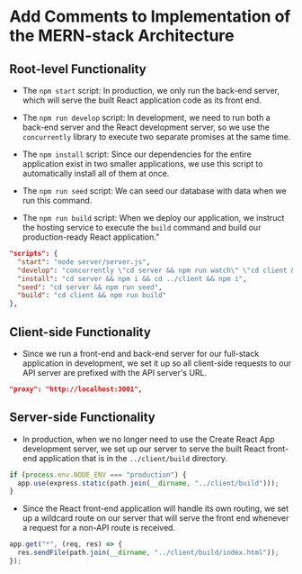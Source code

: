 # Add Comments to Implementation of the MERN-stack Architecture

## Root-level Functionality

- The `npm start` script: In production, we only run the back-end server, which will serve the built React application code as its front end.
- The `npm run develop` script: In development, we need to run both a back-end server and the React development server, so we use the `concurrently` library to execute two separate promises at the same time.

- The `npm install` script: Since our dependencies for the entire application exist in two smaller applications, we use this script to automatically install all of them at once.

- The `npm run seed` script: We can seed our database with data when we run this command.

- The `npm run build` script: When we deploy our application, we instruct the hosting service to execute the `build` command and build our production-ready React application."

```json
"scripts": {
  "start": "node server/server.js",
  "develop": "concurrently \"cd server && npm run watch\" \"cd client && npm start\"",
  "install": "cd server && npm i && cd ../client && npm i",
  "seed": "cd server && npm run seed",
  "build": "cd client && npm run build"
},
```

## Client-side Functionality

- Since we run a front-end and back-end server for our full-stack application in development, we set it up so all client-side requests to our API server are prefixed with the API server's URL.

```json
"proxy": "http://localhost:3001",
```

## Server-side Functionality

- In production, when we no longer need to use the Create React App development server, we set up our server to serve the built React front-end application that is in the `../client/build` directory.

```js
if (process.env.NODE_ENV === "production") {
  app.use(express.static(path.join(__dirname, "../client/build")));
}
```

- Since the React front-end application will handle its own routing, we set up a wildcard route on our server that will serve the front end whenever a request for a non-API route is received.

```js
app.get("*", (req, res) => {
  res.sendFile(path.join(__dirname, "../client/build/index.html"));
});
```
